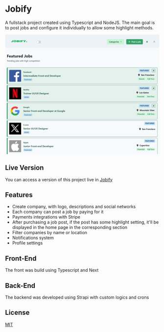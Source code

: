 # Jobify

A fullstack project created using Typescript and NodeJS. The main goal is to post jobs and configure it individually to allow some highlight methods.

<p align="center">
    <img src="https://github.com/gabrielappdev/jobify/blob/master/jobify.png" alt="Jobify Home page"></img> 
</p>

## Live Version

You can access a version of this project live in [Jobify](https://board.gabrielcosta.pro)

## Features

- Create company, with logo, descriptions and social networks
- Each company can post a job by paying for it
- Payments integrations with Stripe
- After purchasing a job post, if the post has some highlight setting, it'll be displayed in the home page in the corresponding section
- Filter companies by name or location
- Notifications system
- Profile settings

## Front-End

The front was build using Typescript and Next

## Back-End

The backend was developed using Strapi with custom logics and crons

## License

[MIT](https://choosealicense.com/licenses/mit/)
